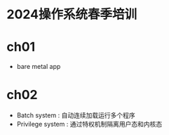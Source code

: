 # 2024操作系统春季培训

# ch01 
- bare metal app

# ch02
- Batch system : 自动连续加载运行多个程序
- Privilege system : 通过特权机制隔离用户态和内核态